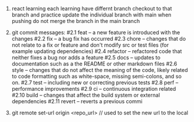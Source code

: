 1. react learning
    each learning have differnt branch checkout to that branch and practice
    update the individual branch with main when pushing 
    do not merge the branch in the main branch
    
    
    
    
  2. git commit messages:
    #2.1 feat – a new feature is introduced with the changes
    #2.2 fix – a bug fix has occurred
    #2.3 chore – changes that do not relate to a fix or feature and don't modify src or test files (for example updating dependencies)
    #2.4 refactor – refactored code that neither fixes a bug nor adds a feature
    #2.5 docs – updates to documentation such as a the README or other markdown files
    #2.6 style – changes that do not affect the meaning of the code, likely related to code formatting such as white-space, missing semi-colons, and so on.
    #2.7 test – including new or correcting previous tests
    #2.8 perf – performance improvements
    #2.9 ci – continuous integration related
    #2.10 build – changes that affect the build system or external dependencies
    #2.11 revert – reverts a previous commi


3. git remote set-url origin <repo_url> // used to set the new url to the local
